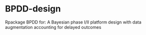 # BPDD-design
Rpackage BPDD for:  A Bayesian phase I/II platform design with data augmentation accounting for delayed outcomes
